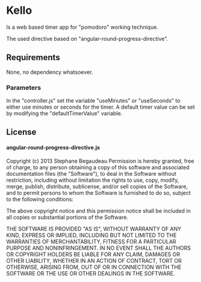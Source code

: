 # Kello
Is a web based timer app for "pomodoro" working technique.

The used directive based on "angular-round-progress-directive".

## Requirements
None, no dependency whatsoever.

### Parameters

In the "controller.js" set the variable "useMinutes" or "useSeconds" to either use minutes or seconds for the timer. A default timer value can be set by modifying the "defaultTimerValue" variable.

## License

#### angular-round-progress-directive.js
Copyright (c) 2013 Stephane Begaudeau
Permission is hereby granted, free of charge, to any person obtaining a copy of this software and associated documentation files (the "Software"), to deal in the Software without restriction, including without limitation the rights to use, copy, modify, merge, publish, distribute, sublicense, and/or sell copies of the Software, and to permit persons to whom the Software is furnished to do so, subject to the following conditions:

The above copyright notice and this permission notice shall be included in all copies or substantial portions of the Software.

THE SOFTWARE IS PROVIDED "AS IS", WITHOUT WARRANTY OF ANY KIND, EXPRESS OR IMPLIED, INCLUDING BUT NOT LIMITED TO THE WARRANTIES OF MERCHANTABILITY, FITNESS FOR A PARTICULAR PURPOSE AND NONINFRINGEMENT. IN NO EVENT SHALL THE AUTHORS OR COPYRIGHT HOLDERS BE LIABLE FOR ANY CLAIM, DAMAGES OR OTHER LIABILITY, WHETHER IN AN ACTION OF CONTRACT, TORT OR OTHERWISE, ARISING FROM, OUT OF OR IN CONNECTION WITH THE SOFTWARE OR THE USE OR OTHER DEALINGS IN THE SOFTWARE.
